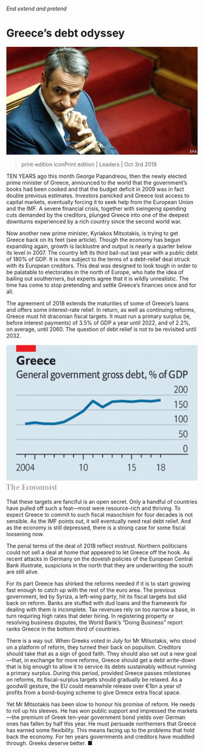###### End extend and pretend

# Greece’s debt odyssey 

![image](images/20191005_ldp501.jpg) 

> print-edition iconPrint edition | Leaders | Oct 3rd 2019 

TEN YEARS ago this month George Papandreou, then the newly elected prime minister of Greece, announced to the world that the government’s books had been cooked and that the budget deficit in 2009 was in fact double previous estimates. Investors panicked and Greece lost access to capital markets, eventually forcing it to seek help from the European Union and the IMF. A severe financial crisis, together with swingeing spending cuts demanded by the creditors, plunged Greece into one of the deepest downturns experienced by a rich country since the second world war. 

Now another new prime minister, Kyriakos Mitsotakis, is trying to get Greece back on its feet (see article). Though the economy has begun expanding again, growth is lacklustre and output is nearly a quarter below its level in 2007. The country left its third bail-out last year with a public debt of 180% of GDP. It is now subject to the terms of a debt-relief deal struck with its European creditors. This deal was designed to look tough in order to be palatable to electorates in the north of Europe, who hate the idea of bailing out southerners, but experts agree that it is wildly unrealistic. The time has come to stop pretending and settle Greece’s finances once and for all. 

The agreement of 2018 extends the maturities of some of Greece’s loans and offers some interest-rate relief. In return, as well as continuing reforms, Greece must hit draconian fiscal targets. It must run a primary surplus (ie, before interest payments) of 3.5% of GDP a year until 2022, and of 2.2%, on average, until 2060. The question of debt relief is not to be revisited until 2032. 

![image](images/20191005_LDC827.png) 

That these targets are fanciful is an open secret. Only a handful of countries have pulled off such a feat—most were resource-rich and thriving. To expect Greece to commit to such fiscal masochism for four decades is not sensible. As the IMF points out, it will eventually need real debt relief. And as the economy is still depressed, there is a strong case for some fiscal loosening now. 

The penal terms of the deal of 2018 reflect mistrust. Northern politicians could not sell a deal at home that appeared to let Greece off the hook. As recent attacks in Germany on the doveish policies of the European Central Bank illustrate, suspicions in the north that they are underwriting the south are still alive. 

For its part Greece has shirked the reforms needed if it is to start growing fast enough to catch up with the rest of the euro area. The previous government, led by Syriza, a left-wing party, hit its fiscal targets but slid back on reform. Banks are stuffed with dud loans and the framework for dealing with them is incomplete. Tax revenues rely on too narrow a base, in turn requiring high rates that deter hiring. In registering property or resolving business disputes, the World Bank’s “Doing Business” report ranks Greece in the bottom third of countries. 

There is a way out. When Greeks voted in July for Mr Mitsotakis, who stood on a platform of reform, they turned their back on populism. Creditors should take that as a sign of good faith. They should also set out a new goal—that, in exchange for more reforms, Greece should get a debt write-down that is big enough to allow it to service its debts sustainably without running a primary surplus. During this period, provided Greece passes milestones on reforms, its fiscal-surplus targets should gradually be relaxed. As a goodwill gesture, the EU could meanwhile release over €1bn a year of profits from a bond-buying scheme to give Greece extra fiscal space. 

Yet Mr Mitsotakis has been slow to honour his promise of reform. He needs to roll up his sleeves. He has won public support and impressed the markets—the premium of Greek ten-year government bond yields over German ones has fallen by half this year. He must persuade northerners that Greece has earned some flexibility. This means facing up to the problems that hold back the economy. For ten years governments and creditors have muddled through. Greeks deserve better. ■ 

